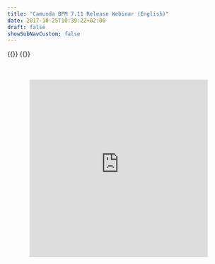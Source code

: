 ```yaml
---
title: "Camunda BPM 7.11 Release Webinar (English)"
date: 2017-10-25T10:39:22+02:00
draft: false
showSubNavCustom: false
---
```


{{<highlight title="Camunda BPM 7.11 Release Webinar (English)" >}}
{{</highlight>}}
<div align="center" style="margin-bottom: 100px;margin-top: 50px;">
  <iframe src="https://player.vimeo.com/video/340768165" class="embed-responsive-item" width="80%" height="400" frameborder="0" allow="fullscreen"></iframe>
</div>
